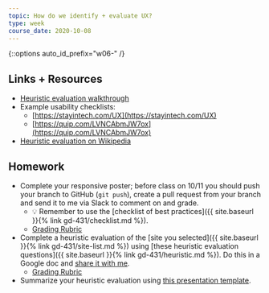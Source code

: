 ```yaml
---
topic: How do we identify + evaluate UX?
type: week
course_date: 2020-10-08
---
```


{::options auto_id_prefix="w06-" /}
## Links + Resources

- [Heuristic evaluation walkthrough](https://uxplanet.org/how-to-develop-an-eye-for-ux-design-95cca951d7f4)
- Example usability checklists:
  - [https://stayintech.com/UX](https://stayintech.com/UX)
  - [https://quip.com/LVNCAbmJW7ox](https://quip.com/LVNCAbmJW7ox)
- [Heuristic evaluation on Wikipedia](https://en.wikipedia.org/wiki/Heuristic_evaluation)

## Homework

- Complete your responsive poster; before class on 10/11 you should push your branch to GitHub (`git push`), create a pull request from your branch and send it to me via Slack to comment on and grade.
  - 💡 Remember to use the [checklist of best practices]({{ site.baseurl }}{% link gd-431/checklist.md %}).
  - [Grading Rubric](https://docs.google.com/spreadsheets/d/1GtCEtje9Erxfs3quKEUiOVBVL0BPXFDLumgOeGAPt8Y/edit#gid=263480162)
- Complete a heuristic evaluation of the [site you selected]({{ site.baseurl }}{% link gd-431/site-list.md %}) using [these heuristic evaluation questions]({{ site.baseurl }}{% link gd-431/heuristic.md %}). Do this in a Google doc and [share it with me](https://support.google.com/drive/answer/2494822?hl=en&authuser=0).
  - [Grading Rubric](https://docs.google.com/spreadsheets/d/1GtCEtje9Erxfs3quKEUiOVBVL0BPXFDLumgOeGAPt8Y/edit#gid=825852882)
- Summarize your heuristic evaluation using [this presentation template](https://docs.google.com/presentation/d/1xAq3KfwD5e2KE9DamGdssDWfwuMN7kQy0iZqcxhxJ8Y/edit?usp=sharing).
